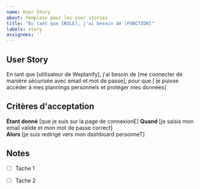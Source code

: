 ```yaml
---
name: User Story
about: Template pour les user stories
title: "En tant que [ROLE], j'ai besoin de [FONCTION]"
labels: story
assignees: ''
---
```


## User Story
En tant que [utilisateur de Weplanify], j'ai besoin de [me connecter de manière sécurisée avec email et mot de passe], pour que [ je puisse accéder à mes plannings personnels et protéger mes données]

## Critères d'acceptation
**Étant donné** [que je suis sur la page de connexionE]
**Quand** [je saisis mon email valide et mon mot de passe correct]  
**Alors** [je suis redirigé vers mon dashboard personneT]

## Notes
- [ ] Tache 1

- [ ] Tache 2